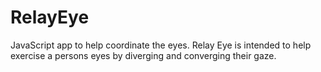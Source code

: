 # RelayEye
JavaScript app to help coordinate the eyes.
Relay Eye is intended to help exercise a persons eyes by diverging and converging  their gaze.
